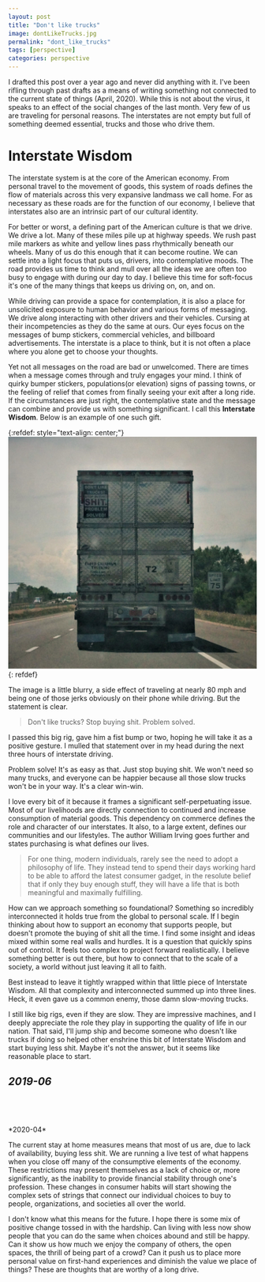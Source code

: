 ```yaml
---
layout: post
title: "Don't like trucks"
image: dontLikeTrucks.jpg
permalink: "dont_like_trucks"
tags: [perspective]
categories: perspective
---
```


I drafted this post over a year ago and never did anything with it. I've been rifling through past drafts as a means of writing something not connected to the current state of things (April, 2020). While this is not about the virus, it speaks to an effect of the social changes of the last month. Very few of us are traveling for personal reasons. The interstates are not empty but full of something deemed essential, trucks and those who drive them.

# Interstate Wisdom

The interstate system is at the core of the American economy. From personal travel to the movement of goods, this system of roads defines the flow of materials across this very expansive landmass we call home. For as necessary as these roads are for the function of our economy, I believe that interstates also are an intrinsic part of our cultural identity.

For better or worst, a defining part of the American culture is that we drive. We drive a lot. Many of these miles pile up at highway speeds. We rush past mile markers as white and yellow lines pass rhythmically beneath our wheels. Many of us do this enough that it can become routine.  We can settle into a light focus that puts us, drivers, into contemplative moods. The road provides us time to think and mull over all the ideas we are often too busy to engage with during our day to day. I believe this time for soft-focus it's one of the many things that keeps us driving on, on, and on.

While driving can provide a space for contemplation, it is also a place for unsolicited exposure to human behavior and various forms of messaging. We drive along interacting with other drivers and their vehicles. Cursing at their incompetencies as they do the same at ours. Our eyes focus on the messages of bump stickers, commercial vehicles, and billboard advertisements. The interstate is a place to think, but it is not often a place where you alone get to choose your thoughts.

Yet not all messages on the road are bad or unwelcomed. There are times when a message comes through and truly engages your mind. I think of quirky bumper stickers, populations(or elevation) signs of passing towns, or the feeling of relief that comes from finally seeing your exit after a long ride. If the circumstances are just right, the contemplative state and the message can combine and provide us with something significant. I call this **Interstate Wisdom**. Below is an example of one such gift.

{:refdef: style="text-align: center;"}
![Interstate Wisdom](images\dontLikeTrunks\dontLikeTrucksCrop.jpg)
{: refdef}

The image is a little blurry, a side effect of traveling at nearly 80 mph and being one of those jerks obviously on their phone while driving. But the statement is clear.

> Don't like trucks?
Stop buying shit.
Problem solved.

I passed this big rig, gave him a fist bump or two, hoping he will take it as a positive gesture. I mulled that statement over in my head during the next three hours of interstate driving.

Problem solve! It's as easy as that. Just stop buying shit. We won't need so many trucks, and everyone can be happier because all those slow trucks won't be in your way. It's a clear win-win.

I love every bit of it because it frames a significant self-perpetuating issue. Most of our livelihoods are directly connection to continued and increase consumption of material goods. This dependency on commerce defines the role and character of our interstates. It also, to a large extent, defines our communities and our lifestyles. The author William Irving goes further and states purchasing is what defines our lives.
> For one thing, modern individuals, rarely see the need to adopt a philosophy of life. They instead tend to spend their days working hard to be able to afford the latest consumer gadget, in the resolute belief that if only they buy enough stuff, they will have a life that is both meaningful and maximally fulfilling.

How can we approach something so foundational? Something so incredibly interconnected it holds true from the global to personal scale. If I begin thinking about how to support an economy that supports people, but doesn't promote the buying of shit all the time. I find some insight and ideas mixed within some real walls and hurdles. It is a question that quickly spins out of control. It feels too complex to project forward realistically. I believe something better is out there, but how to connect that to the scale of a society, a world without just leaving it all to faith.

Best instead to leave it tightly wrapped within that little piece of Interstate Wisdom. All that complexity and interconnected summed up into three lines. Heck, it even gave us a common enemy, those damn slow-moving trucks.

I still like big rigs, even if they are slow. They are impressive machines, and I deeply appreciate the role they play in supporting the quality of life in our nation. That said, I'll jump ship and become someone who doesn't like trucks if doing so helped other enshrine this bit of Interstate Wisdom and start buying less shit. Maybe it's not the answer, but it seems like reasonable place to start.

*2019-06*
<br>
<br>
---
<br>
<br>
*2020-04*

The current stay at home measures means that most of us are, due to lack of availability, buying less shit. We are running a live test of what happens when you close off many of the consumptive elements of the economy. These restrictions may present themselves as a lack of choice or, more significantly, as the inability to provide financial stability through one's profession. These changes in consumer habits will start showing the complex sets of strings that connect our individual choices to buy to people, organizations, and societies all over the world.

I don't know what this means for the future. I hope there is some mix of positive change tossed in with the hardship. Can living with less now show people that you can do the same when choices abound and still be happy. Can it show us how much we enjoy the company of others, the open spaces, the thrill of being part of a crowd? Can it push us to place more personal value on first-hand experiences and diminish the value we place of things?
These are thoughts that are worthy of a long drive.
